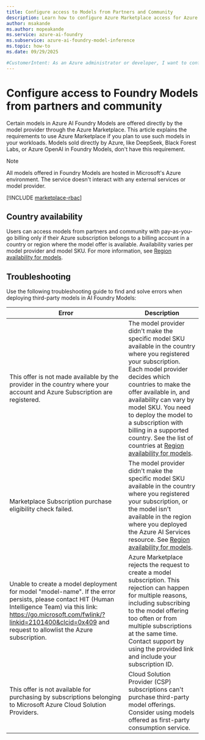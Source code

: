 ```yaml
---
title: Configure access to Models from Partners and Community
description: Learn how to configure Azure Marketplace access for Azure AI Foundry Models from partners and community, including requirements and troubleshooting.
author: msakande   
ms.author: mopeakande
ms.service: azure-ai-foundry
ms.subservice: azure-ai-foundry-model-inference
ms.topic: how-to
ms.date: 09/29/2025

#CustomerIntent: As an Azure administrator or developer, I want to configure Azure Marketplace access for Azure AI Foundry Models from partners and community to deploy and use these models effectively.
---
```


# Configure access to Foundry Models from partners and community

Certain models in Azure AI Foundry Models are offered directly by the model provider through the Azure Marketplace. This article explains the requirements to use Azure Marketplace if you plan to use such models in your workloads. Models sold directly by Azure, like DeepSeek, Black Forest Labs, or Azure OpenAI in Foundry Models, don't have this requirement. 

> [!NOTE]
> All models offered in Foundry Models are hosted in Microsoft's Azure environment. The service doesn't interact with any external services or model provider.


[!INCLUDE [marketplace-rbac](../../foundry-models/includes/configure-marketplace/rbac.md)]

## Country availability

Users can access models from partners and community with pay-as-you-go billing only if their Azure subscription belongs to a billing account in a country or region where the model offer is available. Availability varies per model provider and model SKU. For more information, see [Region availability for models](../../how-to/deploy-models-serverless-availability.md).

## Troubleshooting

Use the following troubleshooting guide to find and solve errors when deploying third-party models in AI Foundry Models:

| Error | Description |
|-------|-------------|
| This offer is not made available by the provider in the country where your account and Azure Subscription are registered. | The model provider didn't make the specific model SKU available in the country where you registered your subscription. Each model provider decides which countries to make the offer available in, and availability can vary by model SKU. You need to deploy the model to a subscription with billing in a supported country. See the list of countries at [Region availability for models](../../how-to/deploy-models-serverless-availability.md).  |
| Marketplace Subscription purchase eligibility check failed. | The model provider didn't make the specific model SKU available in the country where you registered your subscription, or the model isn't available in the region where you deployed the Azure AI Services resource. See [Region availability for models](../../how-to/deploy-models-serverless-availability.md). |
| Unable to create a model deployment for model "model-name". If the error persists, please contact HIT (Human Intelligence Team) via this link: https://go.microsoft.com/fwlink/?linkid=2101400&clcid=0x409 and request to allowlist the Azure subscription. | Azure Marketplace rejects the request to create a model subscription. This rejection can happen for multiple reasons, including subscribing to the model offering too often or from multiple subscriptions at the same time. Contact support by using the provided link and include your subscription ID. |
| This offer is not available for purchasing by subscriptions belonging to Microsoft Azure Cloud Solution Providers. | Cloud Solution Provider (CSP) subscriptions can't purchase third-party model offerings. Consider using models offered as first-party consumption service. |